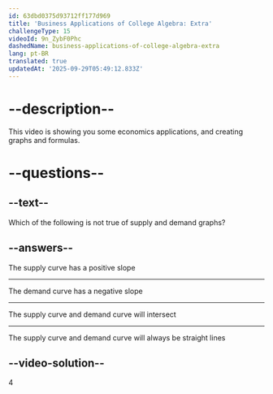 ```yaml
---
id: 63dbd0375d93712ff177d969
title: 'Business Applications of College Algebra: Extra'
challengeType: 15
videoId: 9n_ZybF0Phc
dashedName: business-applications-of-college-algebra-extra
lang: pt-BR
translated: true
updatedAt: '2025-09-29T05:49:12.833Z'
---
```


# --description--

This video is showing you some economics applications, and creating graphs and formulas.

# --questions--

## --text--

Which of the following is not true of supply and demand graphs?

## --answers--

The supply curve has a positive slope

---

The demand curve has a negative slope

---

The supply curve and demand curve will intersect

---

The supply curve and demand curve will always be straight lines

## --video-solution--

4
